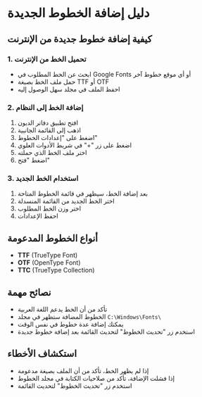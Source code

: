 # دليل إضافة الخطوط الجديدة

## كيفية إضافة خطوط جديدة من الإنترنت

### 1. تحميل الخط من الإنترنت
- ابحث عن الخط المطلوب في Google Fonts أو أي موقع خطوط آخر
- حمل ملف الخط بصيغة TTF أو OTF
- احفظ الملف في مجلد سهل الوصول إليه

### 2. إضافة الخط إلى النظام
1. افتح تطبيق دفاتر الديون
2. اذهب إلى القائمة الجانبية
3. اضغط على "إعدادات الخطوط"
4. اضغط على زر "+" في شريط الأدوات العلوي
5. اختر ملف الخط الذي حملته
6. اضغط "فتح"

### 3. استخدام الخط الجديد
1. بعد إضافة الخط، سيظهر في قائمة الخطوط المتاحة
2. اختر الخط الجديد من القائمة المنسدلة
3. اختر وزن الخط المطلوب
4. احفظ الإعدادات

## أنواع الخطوط المدعومة
- **TTF** (TrueType Font)
- **OTF** (OpenType Font)  
- **TTC** (TrueType Collection)

## نصائح مهمة
- تأكد من أن الخط يدعم اللغة العربية
- الخطوط المضافة ستظهر في مجلد `C:\Windows\Fonts\`
- يمكنك إضافة عدة خطوط في نفس الوقت
- استخدم زر "تحديث الخطوط" لتحديث القائمة بعد إضافة خطوط جديدة

## استكشاف الأخطاء
- إذا لم يظهر الخط، تأكد من أن الملف بصيغة مدعومة
- إذا فشلت الإضافة، تأكد من صلاحيات الكتابة في مجلد الخطوط
- استخدم زر "تحديث الخطوط" لتحديث القائمة

